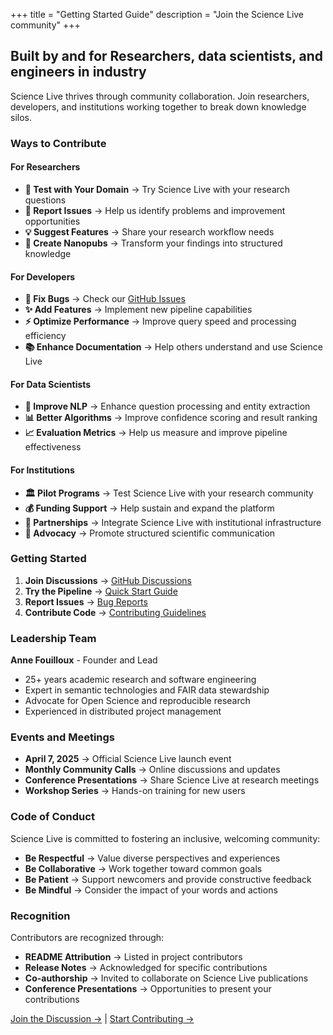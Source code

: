 +++
title = "Getting Started Guide"
description = "Join the Science Live community"
+++

## Built by and for Researchers, data scientists, and engineers in industry

Science Live thrives through community collaboration. Join researchers, developers, and institutions working together to break down knowledge silos.

### Ways to Contribute

#### For Researchers
- **🔬 Test with Your Domain** → Try Science Live with your research questions
- **📝 Report Issues** → Help us identify problems and improvement opportunities
- **💡 Suggest Features** → Share your research workflow needs
- **🧪 Create Nanopubs** → Transform your findings into structured knowledge

#### For Developers  
- **🐛 Fix Bugs** → Check our [GitHub Issues](https://github.com/ScienceLiveHub/science-live-pipeline/issues)
- **✨ Add Features** → Implement new pipeline capabilities
- **⚡ Optimize Performance** → Improve query speed and processing efficiency
- **📚 Enhance Documentation** → Help others understand and use Science Live

#### For Data Scientists
- **🤖 Improve NLP** → Enhance question processing and entity extraction
- **📊 Better Algorithms** → Improve confidence scoring and result ranking
- **📈 Evaluation Metrics** → Help us measure and improve pipeline effectiveness

#### For Institutions
- **🏛️ Pilot Programs** → Test Science Live with your research community
- **💰 Funding Support** → Help sustain and expand the platform
- **🤝 Partnerships** → Integrate Science Live with institutional infrastructure
- **📢 Advocacy** → Promote structured scientific communication

### Getting Started

1. **Join Discussions** → [GitHub Discussions](https://github.com/ScienceLiveHub/science-live-pipeline/discussions)
2. **Try the Pipeline** → [Quick Start Guide](https://sciencelivehub.github.io/science-live-pipeline/getting-started/)
3. **Report Issues** → [Bug Reports](https://github.com/ScienceLiveHub/science-live-pipeline/issues)
4. **Contribute Code** → [Contributing Guidelines](https://sciencelivehub.github.io/science-live-pipeline/contributing/)

### Leadership Team

**Anne Fouilloux** - Founder and Lead
- 25+ years academic research and software engineering
- Expert in semantic technologies and FAIR data stewardship  
- Advocate for Open Science and reproducible research
- Experienced in distributed project management

### Events and Meetings

- **April 7, 2025** → Official Science Live launch event
- **Monthly Community Calls** → Online discussions and updates
- **Conference Presentations** → Share Science Live at research meetings
- **Workshop Series** → Hands-on training for new users

### Code of Conduct

Science Live is committed to fostering an inclusive, welcoming community:

- **Be Respectful** → Value diverse perspectives and experiences
- **Be Collaborative** → Work together toward common goals
- **Be Patient** → Support newcomers and provide constructive feedback
- **Be Mindful** → Consider the impact of your words and actions

### Recognition

Contributors are recognized through:
- **README Attribution** → Listed in project contributors
- **Release Notes** → Acknowledged for specific contributions  
- **Co-authorship** → Invited to collaborate on Science Live publications
- **Conference Presentations** → Opportunities to present your contributions

[Join the Discussion →](https://github.com/ScienceLiveHub/science-live-pipeline/discussions) | [Start Contributing →](https://sciencelivehub.github.io/science-live-pipeline/contributing/)
